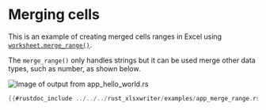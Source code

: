 # Merging cells

This is an example of creating merged cells ranges in Excel using
[`worksheet.merge_range()`].

The `merge_range()` only handles strings but it can be used merge other data
types, such as number, as shown below.

![Image of output from app_hello_world.rs](../../images/app_merge_range.png)

```rust
{{#rustdoc_include ../../../rust_xlsxwriter/examples/app_merge_range.rs:7:}}
```



[`worksheet.merge_range()`]: https://docs.rs/rust_xlsxwriter/latest/rust_xlsxwriter/struct.Worksheet.html#method.merge_range
